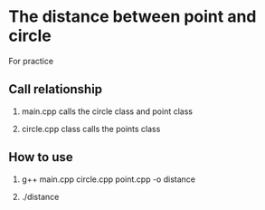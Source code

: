 # The distance between point and circle
For practice

## Call relationship
1. main.cpp calls the circle class and point class

2. circle.cpp class calls the points class

## How to use
1. g++  main.cpp  circle.cpp  point.cpp  -o  distance

2. ./distance